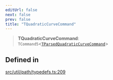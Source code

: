 ```yaml
---
editUrl: false
next: false
prev: false
title: "TQuadraticCurveCommand"
---
```


> **TQuadraticCurveCommand**: `TCommand5`\<[`TParsedQuadraticCurveCommand`](/api/namespaces/util/type-aliases/tparsedquadraticcurvecommand/)\>

## Defined in

[src/util/path/typedefs.ts:209](https://github.com/fabricjs/fabric.js/blob/v6.0.0-rc4/src/util/path/typedefs.ts#L209)
